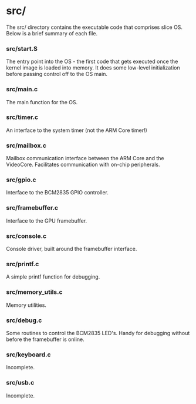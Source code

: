 # src/
The src/ directory contains the executable code that comprises slice OS.
Below is a brief summary of each file.

### src/start.S
The entry point into the OS - the first code that gets executed once the
kernel image is loaded into memory. It does some low-level initialization
before passing control off to the OS main. 

### src/main.c
The main function for the OS.

### src/timer.c
An interface to the system timer (not the ARM Core timer!)

### src/mailbox.c
Mailbox communication interface between the ARM Core and the VideoCore.
Facilitates communication with on-chip peripherals.

### src/gpio.c
Interface to the BCM2835 GPIO controller.

### src/framebuffer.c
Interface to the GPU framebuffer.

### src/console.c
Console driver, built around the framebuffer interface.

### src/printf.c
A simple printf function for debugging.

### src/memory_utils.c
Memory utilities.

### src/debug.c
Some routines to control the BCM2835 LED's. Handy for debugging without
before the framebuffer is online.

### src/keyboard.c
Incomplete.

### src/usb.c
Incomplete.

